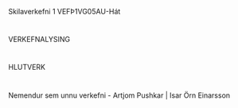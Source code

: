 Skilaverkefni 1 VEFÞ1VG05AU-Hát
#
VERKEFNALYSING
#

HLUTVERK
#

Nemendur sem unnu verkefni - Artjom Pushkar |  Isar Örn Einarsson
